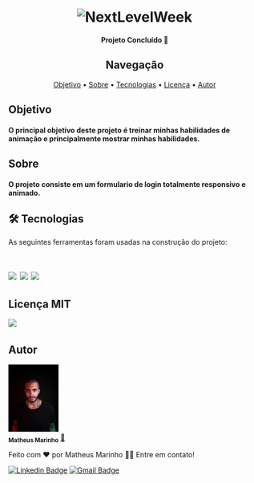 <h1 align="center">
  <img alt="NextLevelWeek" title="#ResponsiveMenu" src="./src/assets/img/Chalkboard Welcome Canvas Banner.png" />
</h1>


<h4 align="center"> 
	 Projeto Concluído 🚀   
</h4>

<h2 align="center" > Navegação </h2>

<p align="center">
 <a href="#objetivo">Objetivo</a> •
 <a href="#sobre">Sobre</a> • 
 <a href="#tecnologias">Tecnologias</a> • 
 <a href="#licenc-a">Licença</a> • 
 <a href="#autor">Autor</a>
</p>



<h2 align="left" id="objetivo">  Objetivo </h2>

<h4> O principal objetivo deste projeto é treinar minhas habilidades de animação e principalmente mostrar minhas habilidades. </h4>

<h2 align="left" id="sobre">  Sobre </h2>

<h4>  O projeto consiste em um formulario de login totalmente responsivo e animado.  </h4>



<h2 align="left" id="tecnologias"> 🛠 Tecnologias </h2>

As seguintes ferramentas foram usadas na construção do projeto:


<h1 aling="center">
<img  src="https://img.shields.io/static/v1?label=&message=HTML5&color=critical&style=for-the-badge&logo=ghost"/> <img src="https://img.shields.io/static/v1?label=&message=CSS3&color=9cf&style=for-the-badge&logo=ghost"/> <img src="https://img.shields.io/static/v1?label=&message=JAVASCRIPT&color=yellow&style=for-the-badge&logo=ghost"/>
</h1>


<h2 align="left" id="licen-a">  Licença MIT </h2>
<a href="./LICENCE"> 
<img src="https://img.shields.io/static/v1?label=Licenca&message=MIT&color=gray&style=for-the-badge&logo=ghost"/>
</a>


<h2 align="left" id="autor">  Autor </h2>


<a href="#">
 <img src="./src/assets/img/WhatsApp Image 2021-03-23 at 13.49.48 (1).jpeg" width="100px;" alt="" />
 <br />
 <sub><b>Matheus Marinho</b></sub></a> <a href="#" title="Matheus Marinho">🚀</a>


Feito com ❤️ por Matheus Marinho 👋🏽 Entre em contato!

[![Linkedin Badge](https://img.shields.io/badge/-Matheus-blue?style=flat-square&logo=Linkedin&logoColor=white&link=https://www.linkedin.com/in/matheus-marinho-3010)](https://www.linkedin.com/in/matheus-marinho-3010) 
[![Gmail Badge](https://img.shields.io/badge/-matheus152009dos@gmail.com-c14438?style=flat-square&logo=Gmail&logoColor=white&link=mailto:matheus152009dos@gmail.com)](mailto:matheus152009dos@gmail.com)
